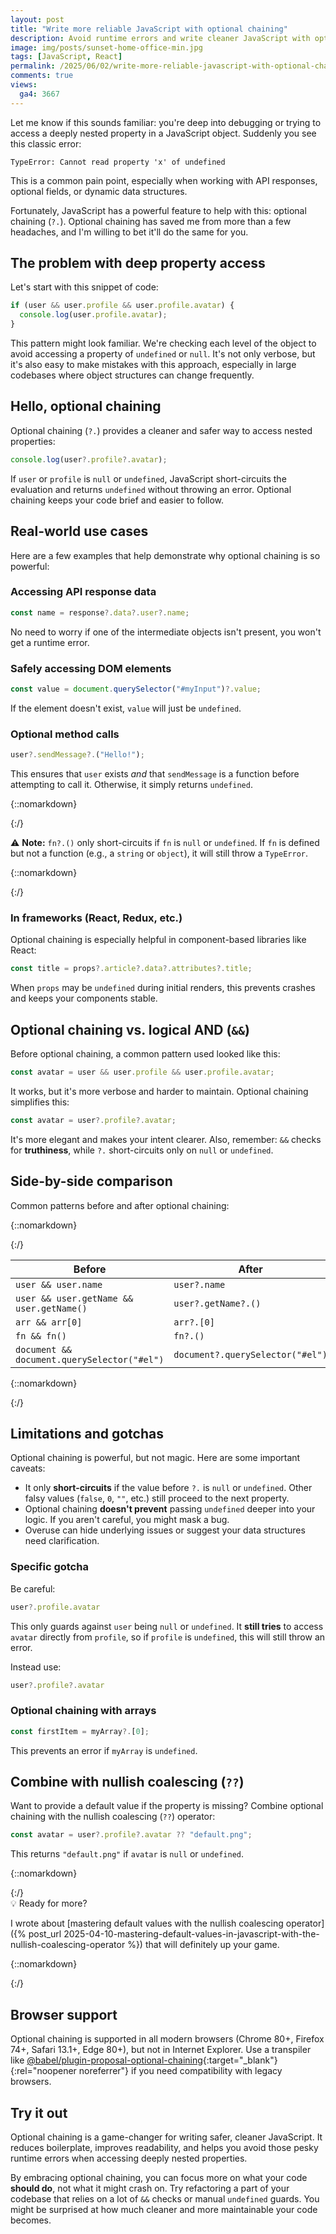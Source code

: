 ```yaml
---
layout: post
title: "Write more reliable JavaScript with optional chaining"
description: Avoid runtime errors and write cleaner JavaScript with optional chaining, a powerful way for safely accessing deeply nested properties.
image: img/posts/sunset-home-office-min.jpg
tags: [JavaScript, React]
permalink: /2025/06/02/write-more-reliable-javascript-with-optional-chaining/
comments: true
views:
  ga4: 3667
---
```


Let me know if this sounds familiar: you're deep into debugging or trying to access a deeply nested property in a JavaScript object. Suddenly you see this classic error:

```
TypeError: Cannot read property 'x' of undefined
```

This is a common pain point, especially when working with API responses, optional fields, or dynamic data structures.

Fortunately, JavaScript has a powerful feature to help with this: optional chaining (`?.`). Optional chaining has saved me from more than a few headaches, and I'm willing to bet it'll do the same for you.

## The problem with deep property access

Let's start with this snippet of code:

```js
if (user && user.profile && user.profile.avatar) {
  console.log(user.profile.avatar);
}
```

This pattern might look familiar. We're checking each level of the object to avoid accessing a property of `undefined` or `null`. It's not only verbose, but it's also easy to make mistakes with this approach, especially in large codebases where object structures can change frequently.

## Hello, optional chaining

Optional chaining (`?.`) provides a cleaner and safer way to access nested properties:

```js
console.log(user?.profile?.avatar);
```

If `user` or `profile` is `null` or `undefined`, JavaScript short-circuits the evaluation and returns `undefined` without throwing an error. Optional chaining keeps your code brief and easier to follow.

## Real-world use cases

Here are a few examples that help demonstrate why optional chaining is so powerful:

### Accessing API response data

```js
const name = response?.data?.user?.name;
```

No need to worry if one of the intermediate objects isn't present, you won't get a runtime error.

### Safely accessing DOM elements

```js
const value = document.querySelector("#myInput")?.value;
```

If the element doesn't exist, `value` will just be `undefined`.

### Optional method calls

```js
user?.sendMessage?.("Hello!");
```

This ensures that `user` exists *and* that `sendMessage` is a function before attempting to call it. Otherwise, it simply returns `undefined`.

{::nomarkdown}
<aside class="message memo" role="note">
{:/}

⚠️ **Note:** `fn?.()` only short-circuits if `fn` is `null` or `undefined`. If `fn` is defined but not a function (e.g., a `string` or `object`), it will still throw a `TypeError`.

{::nomarkdown}
</aside>
{:/}

### In frameworks (React, Redux, etc.)

Optional chaining is especially helpful in component-based libraries like React:

```js
const title = props?.article?.data?.attributes?.title;
```

When `props` may be `undefined` during initial renders, this prevents crashes and keeps your components stable.

## Optional chaining vs. logical AND (`&&`)

Before optional chaining, a common pattern used looked like this:

```js
const avatar = user && user.profile && user.profile.avatar;
```

It works, but it's more verbose and harder to maintain. Optional chaining simplifies this:

```js
const avatar = user?.profile?.avatar;
```

It's more elegant and makes your intent clearer. Also, remember: `&&` checks for **truthiness**, while `?.` short-circuits only on `null` or `undefined`.

## Side-by-side comparison

Common patterns before and after optional chaining:

{::nomarkdown}
<div class="table-container">
{:/}

| Before                                      | After                            |
| ------------------------------------------- | -------------------------------- |
| `user && user.name`                         | `user?.name`                     |
| `user && user.getName && user.getName()`    | `user?.getName?.()` |
| `arr && arr[0]`                             | `arr?.[0]`                       |
| `fn && fn()`                                | `fn?.()`                         |
| `document && document.querySelector("#el")` | `document?.querySelector("#el")` |

{::nomarkdown}
</div>
{:/}

## Limitations and gotchas

Optional chaining is powerful, but not magic. Here are some important caveats:

- It only **short-circuits** if the value before `?.` is `null` or `undefined`. Other falsy values (`false`, `0`, `""`, etc.) still proceed to the next property.
- Optional chaining **doesn't prevent** passing `undefined` deeper into your logic. If you aren't careful, you might mask a bug.
- Overuse can hide underlying issues or suggest your data structures need clarification.

### Specific gotcha

Be careful:

```js
user?.profile.avatar
```

This only guards against `user` being `null` or `undefined`. It **still tries** to access `avatar` directly from `profile`, so if `profile` is `undefined`, this will still throw an error.

Instead use:

```js
user?.profile?.avatar
```

### Optional chaining with arrays

```js
const firstItem = myArray?.[0];
```

This prevents an error if `myArray` is `undefined`.

## Combine with nullish coalescing (`??`)

Want to provide a default value if the property is missing? Combine optional chaining with the nullish coalescing (`??`) operator:

```js
const avatar = user?.profile?.avatar ?? "default.png";
```

This returns `"default.png"` if `avatar` is `null` or `undefined`.

{::nomarkdown}
<aside class="message highlight" role="note">
{:/}

<div class="note-heading">💡 Ready for more?</div>

I wrote about [mastering default values with the nullish coalescing operator]({% post_url 2025-04-10-mastering-default-values-in-javascript-with-the-nullish-coalescing-operator %}) that will definitely up your game.

{::nomarkdown}
</aside>
{:/}

## Browser support

Optional chaining is supported in all modern browsers (Chrome 80+, Firefox 74+, Safari 13.1+, Edge 80+), but not in Internet Explorer. Use a transpiler like [@babel/plugin-proposal-optional-chaining](https://babeljs.io/docs/babel-plugin-transform-optional-chaining){:target="_blank"}{:rel="noopener noreferrer"} if you need compatibility with legacy browsers.

## Try it out

Optional chaining is a game-changer for writing safer, cleaner JavaScript. It reduces boilerplate, improves readability, and helps you avoid those pesky runtime errors when accessing deeply nested properties.

By embracing optional chaining, you can focus more on what your code **should do**, not what it might crash on. Try refactoring a part of your codebase that relies on a lot of `&&` checks or manual `undefined` guards. You might be surprised at how much cleaner and more maintainable your code becomes.

